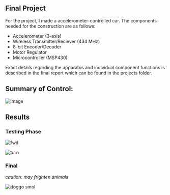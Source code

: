 ## Final Project

For the project, I made a accelerometer-controlled car. The components needed for the construction are as follows:

- Accelerometer (3-axis)
- Wireless Transmitter/Reciever (434 MHz)
- 8-bit Encoder/Decoder
- Motor Regulator
- Microcontroller (MSP430)

Exact details regarding the apparatus and individual component functions is described in the final report which can be found in the projects folder.

## Summary of Control:

![image](https://github.com/raveelt/electronics-lab/assets/64331687/83fe5340-24d1-45f9-be12-b4c80dd8a426)


## Results

### Testing Phase
![fwd](https://github.com/raveelt/electronics-lab/assets/64331687/5ac98d32-2c2a-4bca-88fd-c699c2634b62)


![turn](https://github.com/raveelt/electronics-lab/assets/64331687/854a2b5f-c269-4ed2-847d-f5d8adbc941f)


### Final
*caution: may frighten animals*

![doggo smol](https://github.com/raveelt/electronics-lab/assets/64331687/bae6e53c-b302-4ad7-a483-126721e18458)

